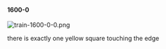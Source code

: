 #### 1600-0
![train-1600-0-0.png](https://github.com/lil-lab/nlvr/raw/master/nlvr/train/images/74/train-1600-0-0.png "train-1600-0-0.png")

there is exactly one yellow square touching the edge